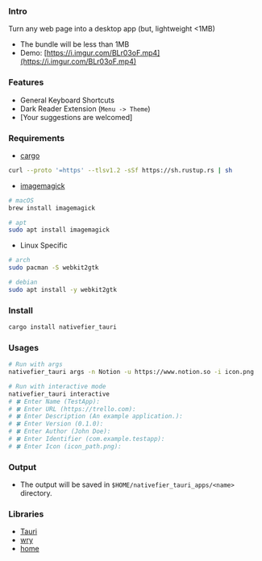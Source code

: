 ### Intro

Turn any web page into a desktop app (but, lightweight <1MB)

- The bundle will be less than 1MB
- Demo: [https://i.imgur.com/BLr03oF.mp4](https://i.imgur.com/BLr03oF.mp4)

### Features

- General Keyboard Shortcuts
- Dark Reader Extension (`Menu -> Theme`)
- [Your suggestions are welcomed]

### Requirements

- [cargo](https://www.rust-lang.org/tools/install)

```sh
curl --proto '=https' --tlsv1.2 -sSf https://sh.rustup.rs | sh
```

- [imagemagick](https://github.com/imagemagick/imagemagick)

```sh
# macOS
brew install imagemagick

# apt
sudo apt install imagemagick
```

- Linux Specific

```sh
# arch
sudo pacman -S webkit2gtk

# debian
sudo apt install -y webkit2gtk
```

### Install

```sh
cargo install nativefier_tauri
```

### Usages 

```sh
# Run with args
nativefier_tauri args -n Notion -u https://www.notion.so -i icon.png
```

```sh
# Run with interactive mode
nativefier_tauri interactive
# 🍀 Enter Name (TestApp):
# 🍀 Enter URL (https://trello.com):
# 🍀 Enter Description (An example application.):
# 🍀 Enter Version (0.1.0):
# 🍀 Enter Author (John Doe):
# 🍀 Enter Identifier (com.example.testapp):
# 🍀 Enter Icon (icon_path.png):
```

### Output

- The output will be saved in `$HOME/nativefier_tauri_apps/<name>` directory.

### Libraries

- [Tauri](https://github.com/tauri-apps/tauri)
- [wry](https://github.com/tauri-apps/wry)
- [home](https://github.com/brson/home)
